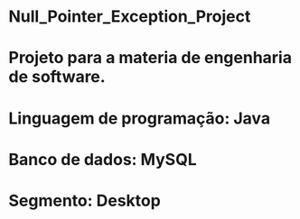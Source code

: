 # Null_Pointer_Exception_Project
# Projeto para a materia de engenharia de software.
# Linguagem de programação: Java
# Banco de dados: MySQL
# Segmento: Desktop
